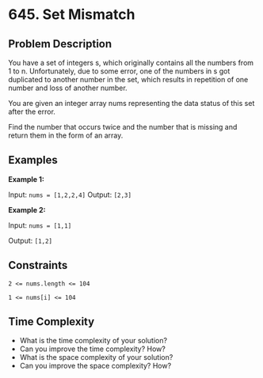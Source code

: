 # 645. Set Mismatch

## Problem Description

You have a set of integers s, which originally contains all the numbers from 1 to n. Unfortunately, due to some error, one of the numbers in s got duplicated to another number in the set, which results in repetition of one number and loss of another number.

You are given an integer array nums representing the data status of this set after the error.

Find the number that occurs twice and the number that is missing and return them in the form of an array.

## Examples

**Example 1:**

Input: `nums = [1,2,2,4]`
Output: `[2,3]`

**Example 2:**

Input: `nums = [1,1]`

Output: `[1,2]`

## Constraints

`2 <= nums.length <= 104`

`1 <= nums[i] <= 104`

## Time Complexity

- What is the time complexity of your solution?
- Can you improve the time complexity? How?
- What is the space complexity of your solution?
- Can you improve the space complexity? How?